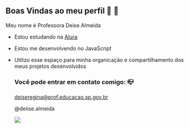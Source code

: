 ## Boas Vindas ao meu perfil 🖤 👋

Meu nome é Professora Deise Almeida

* Estou estudando na [Alura](https://alura.com.br)
- Estou me desenvolvendo no JavaScript
- Utilizo esse espaço para minha organicação e compartilhamento dos meus projetos desenvolvidos

  ### Você pode entrar em contato comigo: 📪
  deiseregina@prof.educacao.sp.gov.br
  
  @deiise.almeida
  
  ![](https://media.tenor.com/lfRFDrMUjt8AAAAj/flying-kisses-dave-the-minion.gif)
